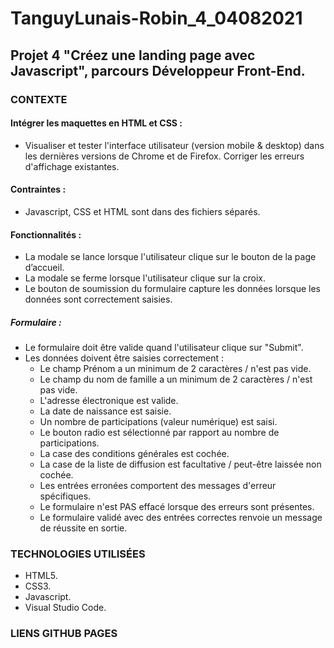 # TanguyLunais-Robin_4_04082021
## Projet 4 "Créez une landing page avec Javascript", parcours Développeur Front-End.

### CONTEXTE

#### Intégrer les maquettes en HTML et CSS :
- Visualiser et tester l'interface utilisateur (version mobile & desktop) dans les dernières versions de Chrome et de Firefox. Corriger les erreurs d'affichage existantes.

#### Contraintes :
- Javascript, CSS et HTML sont dans des fichiers séparés.

#### Fonctionnalités :
- La modale se lance lorsque l'utilisateur clique sur le bouton de la page d’accueil.
- La modale se ferme lorsque l'utilisateur clique sur la croix.
- Le bouton de soumission du formulaire capture les données lorsque les données sont correctement saisies.

##### Formulaire :
- Le formulaire doit être valide quand l'utilisateur clique sur "Submit".
- Les données doivent être saisies correctement :
    - Le champ Prénom a un minimum de 2 caractères / n'est pas vide.
    - Le champ du nom de famille a un minimum de 2 caractères / n'est pas vide.
    - L'adresse électronique est valide.
    - La date de naissance est saisie.
    - Un nombre de participations (valeur numérique) est saisi.
    - Le bouton radio est sélectionné par rapport au nombre de participations.
    - La case des conditions générales est cochée.
    - La case de la liste de diffusion est facultative / peut-être laissée non cochée. 
    - Les entrées erronées comportent des messages d'erreur spécifiques.
    - Le formulaire n'est PAS effacé lorsque des erreurs sont présentes.
    - Le formulaire validé avec des entrées correctes renvoie un message de réussite en sortie. 

### TECHNOLOGIES UTILISÉES

- HTML5.
- CSS3.
- Javascript.
- Visual Studio Code.


### LIENS GITHUB PAGES
